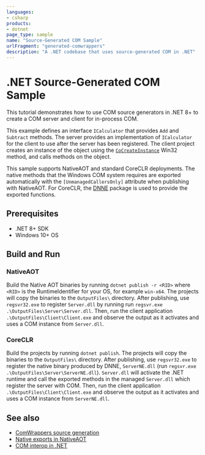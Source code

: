 ```yaml
---
languages:
- csharp
products:
- dotnet
page_type: sample
name: "Source-Generated COM Sample"
urlFragment: "generated-comwrappers"
description: "A .NET codebase that uses source-generated COM in .NET"
---
```

# .NET Source-Generated COM Sample

This tutorial demonstrates how to use COM source generators in .NET 8+ to create a COM server and client for in-process COM.

This example defines an interface `ICalculator` that provides `Add` and `Subtract` methods. The server provides an implementation of `ICalculator` for the client to use after the server has been registered. The client project creates an instance of the object using the [`CoCreateInstance`](https://learn.microsoft.com/windows/win32/api/combaseapi/nf-combaseapi-cocreateinstance) Win32 method, and calls methods on the object.

This sample supports NativeAOT and standard CoreCLR deployments. The native methods that the Windows COM system requires are exported automatically with the `[UnmanagedCallersOnly]` attribute when publishing with NativeAOT. For CoreCLR, the [DNNE](https://github.com/AaronRobinsonMSFT/DNNE) package is used to provide the exported functions.

## Prerequisites

- .NET 8+ SDK
- Windows 10+ OS

## Build and Run

### NativeAOT

Build the Native AOT binaries by running `dotnet publish -r <RID>` where `<RID>` is the RuntimeIdentifier for your OS, for example `win-x64`. The projects will copy the binaries to the `OutputFiles\` directory. After publishing, use `regsvr32.exe` to register `Server.dll` by running run `regsvr.exe .\OutputFiles\Server\Server.dll`. Then, run the client application `.\OutputFiles\Client\Client.exe` and observe the output as it activates and uses a COM instance from `Server.dll`.

### CoreCLR

Build the projects by running `dotnet publish`. The projects will copy the binaries to the `OutputFiles\` directory. After publishing, use `regsvr32.exe` to register the native binary produced by DNNE, `ServerNE.dll` (run `regsvr.exe .\OutputFiles\Server\ServerNE.dll`). `Server.dll` will activate the .NET runtime and call the exported methods in the managed `Server.dll` which register the server with COM. Then, run the client application `.\OutputFiles\Client\Client.exe` and observe the output as it activates and uses a COM instance from `ServerNE.dll`.

## See also

- [ComWrappers source generation](https://learn.microsoft.com/dotnet/standard/native-interop/comwrappers-source-generation)
- [Native exports in NativeAOT](https://learn.microsoft.com/dotnet/core/deploying/native-aot/interop#native-exports)
- [COM interop in .NET](https://learn.microsoft.com/dotnet/standard/native-interop/cominterop)
